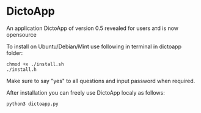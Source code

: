# DictoApp

An application DictoApp of version 0.5 revealed for users aтd is now opensource

To install on Ubuntu/Debian/Mint use following in terminal in dictoapp folder:

    chmod +x ./install.sh
    ./install.h

Make sure to say "yes" to all questions and input password when required.

After installation you can freely use DictoApp localy as follows:

    python3 dictoapp.py
